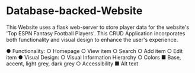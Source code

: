 # Database-backed-Website
This Website uses a flask web-server to store player data for the website's 'Top ESPN Fantasy Football Players'.
This CRUD Application incorporates both functionality and visual design to enhance the user's experience.

● Functionality:
  ○ Homepage
  ○ View item
  ○ Search
  ○ Add item
  ○ Edit item
● Visual Design:
  ○ Visual Information Hierarchy
  ○ Colors
    ■ Base, accent, light grey, dark grey
  ○ Accessibility
    ■ Alt text
